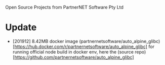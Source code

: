 Open Source Projects from PartnerNET Software Pty Ltd

# Update

* [201912] 8.42MB docker image (partnernetsoftware/auto_alpine_glibc)[https://hub.docker.com/r/partnernetsoftware/auto_alpine_glibc] for running official node build in docker env, here the (source repo)[https://github.com/partnernetsoftware/auto_alpine_glibc]
